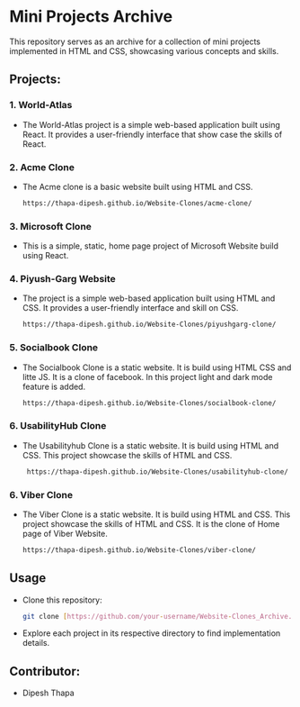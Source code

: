 # Mini Projects Archive

This repository serves as an archive for a collection of mini projects implemented in HTML and CSS, showcasing various concepts and skills.

## Projects:

### 1. World-Atlas

-   The World-Atlas project is a simple web-based application built using React. It provides a user-friendly interface that show case the skills of React.

### 2. Acme Clone

-   The Acme clone is a basic website built using HTML and CSS.
    ```bash
    https://thapa-dipesh.github.io/Website-Clones/acme-clone/
    ```

### 3. Microsoft Clone

-  This is a simple, static, home page project of Microsoft Website build using React.

### 4. Piyush-Garg Website

-   The project is a simple web-based application built using HTML and CSS. It provides a user-friendly interface and skill on CSS. 
    ```bash
    https://thapa-dipesh.github.io/Website-Clones/piyushgarg-clone/
    ```

### 5. Socialbook Clone

-   The Socialbook Clone is a static website. It is build using HTML CSS and litte JS. It is a clone of facebook. In this project  light and dark mode feature is added.
    ```bash
    https://thapa-dipesh.github.io/Website-Clones/socialbook-clone/
    ```

### 6. UsabilityHub Clone

-   The Usabilityhub Clone is a static website. It is build using HTML and CSS. This project showcase the skills of HTML and CSS.
    ```bash
     https://thapa-dipesh.github.io/Website-Clones/usabilityhub-clone/
    ```

### 6. Viber Clone

-   The Viber Clone is a static website. It is build using HTML and CSS. This project showcase the skills of HTML and CSS. It is the clone of Home page of Viber Website.
    ```bash
    https://thapa-dipesh.github.io/Website-Clones/viber-clone/
    ```

## Usage

-   Clone this repository:

    ```bash
    git clone [https://github.com/your-username/Website-Clones_Archive.git](https://github.com/your-username/Website-Clones_Archive.git)
    ```

-   Explore each project in its respective directory to find implementation details.

  


 ## **Contributor:**

-   Dipesh Thapa
